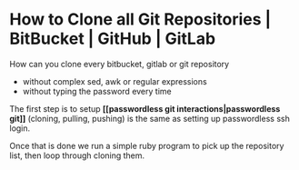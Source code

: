 
# How to Clone all Git Repositories | BitBucket | GitHub | GitLab

How can you clone every bitbucket, gitlab or git repository

- without complex sed, awk or regular expressions
- without typing the password every time

The first step is to setup **[[passwordless git interactions|passwordless git]]** (cloning, pulling, pushing) is the same as setting up passwordless ssh login.

Once that is done we run a simple ruby program to pick up the repository list, then loop through cloning them.

